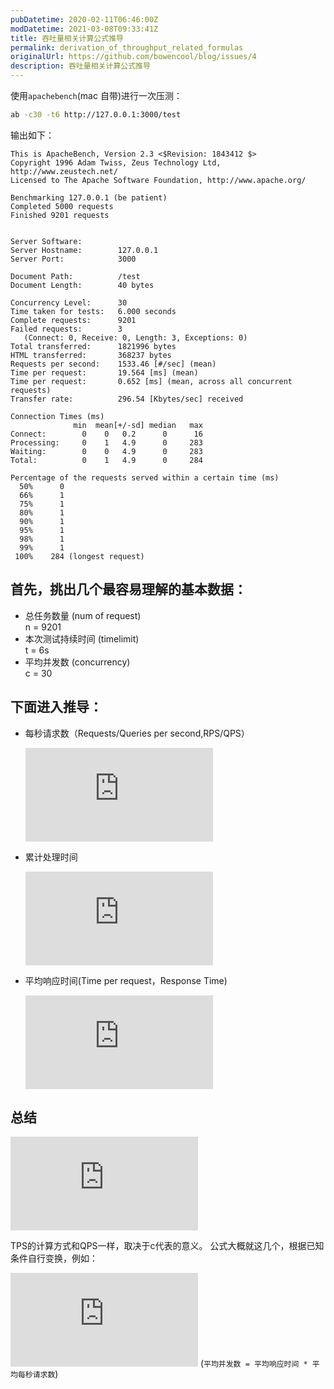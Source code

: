 ```yaml
---
pubDatetime: 2020-02-11T06:46:00Z
modDatetime: 2021-03-08T09:33:41Z
title: 吞吐量相关计算公式推导
permalink: derivation_of_throughput_related_formulas
originalUrl: https://github.com/bowencool/blog/issues/4
description: 吞吐量相关计算公式推导
---
```


使用`apachebench`(mac 自带)进行一次压测：

```sh
ab -c30 -t6 http://127.0.0.1:3000/test
```

输出如下：

```text
This is ApacheBench, Version 2.3 <$Revision: 1843412 $>
Copyright 1996 Adam Twiss, Zeus Technology Ltd, http://www.zeustech.net/
Licensed to The Apache Software Foundation, http://www.apache.org/

Benchmarking 127.0.0.1 (be patient)
Completed 5000 requests
Finished 9201 requests


Server Software:
Server Hostname:        127.0.0.1
Server Port:            3000

Document Path:          /test
Document Length:        40 bytes

Concurrency Level:      30
Time taken for tests:   6.000 seconds
Complete requests:      9201
Failed requests:        3
   (Connect: 0, Receive: 0, Length: 3, Exceptions: 0)
Total transferred:      1821996 bytes
HTML transferred:       368237 bytes
Requests per second:    1533.46 [#/sec] (mean)
Time per request:       19.564 [ms] (mean)
Time per request:       0.652 [ms] (mean, across all concurrent requests)
Transfer rate:          296.54 [Kbytes/sec] received

Connection Times (ms)
              min  mean[+/-sd] median   max
Connect:        0    0   0.2      0      16
Processing:     0    1   4.9      0     283
Waiting:        0    0   4.9      0     283
Total:          0    1   4.9      0     284

Percentage of the requests served within a certain time (ms)
  50%      0
  66%      1
  75%      1
  80%      1
  90%      1
  95%      1
  98%      1
  99%      1
 100%    284 (longest request)
```

## 首先，挑出几个最容易理解的基本数据：

- 总任务数量 (num of request)\
  n = 9201
- 本次测试持续时间 (timelimit)\
  t = 6s
- 平均并发数 (concurrency)\
  c = 30

## 下面进入推导：

- 每秒请求数（Requests/Queries per second,RPS/QPS）

  ![QPS](https://latex.codecogs.com/svg.latex?%5Cdpi%7B120%7D%20QPS%20%3D%20%24%24%5Cfrac%7Bn%7D%7Bt%7D%20%3D%20%5Cfrac%7B9201%7D%7B6s%7D%20%3D%201533.5s%5E%7B-1%7D)

- 累计处理时间

  ![totalTime](https://latex.codecogs.com/svg.latex?%5Cdpi%7B120%7D%20totalTime%20%3D%20c%20*%20t)

- 平均响应时间(Time per request，Response Time)

  ![RT,Response Time](https://latex.codecogs.com/svg.latex?%5Cdpi%7B120%7D%20RT%20%3D%5Cfrac%7BtotalTime%7D%7Bn%7D%20%3D%5Cfrac%7Bt*c%7D%7Bn%7D%3D%5Cfrac%7Bc%7D%7B%5Cfrac%7Bn%7D%7Bt%7D%7D%3D%5Cfrac%7Bc%7D%7BQPS%7D%3D%5Cfrac%7B30%7D%7B1533.5s%5E%7B-1%7D%7D%3D0.019563091s%3D19.564ms)

## 总结

![QPS](https://latex.codecogs.com/svg.latex?%5Cdpi%7B120%7D%20QPS%20%3D%20%5Cfrac%7Bn%7D%7Bt%7D%20%3D%20%5Cfrac%7Bc%7D%7BRT%7D)

TPS的计算方式和QPS一样，取决于c代表的意义。
公式大概就这几个，根据已知条件自行变换，例如：

![concurrency](https://latex.codecogs.com/svg.latex?%5Cdpi%7B120%7D%20c%3DRT%20*%20QPS) (`平均并发数 = 平均响应时间 * 平均每秒请求数`)

<!--
![](https://latex.codecogs.com/svg.latex?%5Cdpi%7B120%7D%20RT%3D%5Cfrac%7Bc%20*%20t%7D%7Bn%7D)

或者（取决于已知条件）：

![](https://latex.codecogs.com/svg.latex?%5Cdpi%7B120%7D%20c%3D%5Cfrac%7BRT%20*%20n%7D%7Bt%7D) -->
